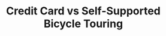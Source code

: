 ---
layout: post
category: learn
title: Credit Card vs Self-Supported Bicycle Touring
description: Who wants all the extra weight to lug around? After working hard all day I am not sleeping on the ground and eating beans heated in their can. I want steak, beer, and a bed.
h1_title: Credit Card vs Self-Supported Bicycle Touring
short_text: Who wants all the extra weight to lug around? After working hard all day I am not sleeping on the ground and eating beans heated in their can. I want steak, beer, and a bed.
img: "/images/learn/credit-card-or-self-supported-touring/1652449129_image.jpg"
#img_caption: 
isTopLevel: false
isSingleLevel: false
isArticle: true
datePublished: 2019-07-10 11:00:00 +0300
dateModified: 2022-05-13 11:00:00 +0300
#permalink: 
---